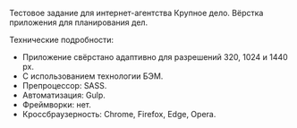 Тестовое задание для интернет-агентства Крупное дело. Вёрстка приложения для планирования дел.

Технические подробности:

- Приложение свёрстано адаптивно для разрешений 320, 1024 и 1440 px.
- С использованием технологии БЭМ.
- Препроцессор: SASS.
- Автоматизация: Gulp.
- Фреймворки: нет.
- Кроссбраузерность: Chrome, Firefox, Edge, Opera.
